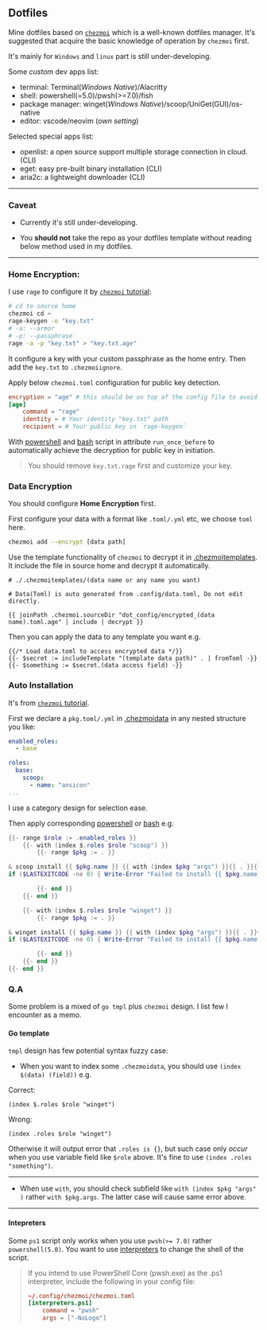 ## Dotfiles

Mine dotfiles based on [`chezmoi`](https://www.chezmoi.io) which is a well-known dotfiles manager. It's suggested that acquire the basic knowledge of operation by `chezmoi` first.

It's mainly for `Windows` and `linux` part is still under-developing.

Some *custom* dev apps list:

- terminal: Terminal(*Windows Native*)/Alacritty
- shell: powershell(=5.0)/pwsh(>=7.0)/fish
- package manager: winget(*Windows Native*)/scoop/UniGet(GUI)/os-native
- editor: vscode/neovim (*own setting*)

Selected special apps list:

- openlist: a open source support multiple storage connection in cloud. (CLI)
- eget: easy pre-built binary installation (CLI)
- aria2c: a lightweight downloader (CLI)

---

### Caveat

- Currently it's still under-developing.

- You **should not** take the repo as your dotfiles template without reading below method used in my dotfiles.

---

### Home Encryption:

I use `rage` to configure it by [`chezmoi` tutorial](https://www.chezmoi.io/user-guide/frequently-asked-questions/encryption/#how-do-i-configure-chezmoi-to-encrypt-files-but-only-request-a-passphrase-the-first-time-chezmoi-init-is-run):

```bash
# cd to source home
chezmoi cd ~
rage-keygen -o "key.txt"
# -a: --armor
# -p: --passphrase
rage -a -p "key.txt" > "key.txt.age"
```

It configure a key with your custom passphrase as the home entry. Then add the `key.txt` to `.chezmoiignore`.

Apply below `chezmoi.toml` configuration for public key detection.

```toml
encryption = "age" # this should be on top of the config file to avoid variable shadow
[age]
	command = "rage"
    identity = # Your identity "key.txt" path
    recipient = # Your public key in `rage-keygen`
```

With [powershell](./.chezmoiscripts/windows/run_once_before_00-decrypt-home.ps1.tmpl) and [bash](./.chezmoiscripts/linux/run_once_before_00-decrypt-home.sh.tmpl) script in attribute `run_once_before` to automatically achieve the decryption for public key in initiation.

> You should remove `key.txt.rage` first and customize your key.

### Data Encryption

You should configure **Home Encryption** first.

First configure your data with a format like `.toml/.yml` etc,
we choose `toml` here.

```bash
chezmoi add --encrypt [data path]
```

Use the template functionality of `chezmoi` to decrypt it in [.chezmoitemplates](./.chezmoitemplates/data).
It include the file in source home and decrypt it automatically.

```
# ./.chezmoitemplates/(data name or any name you want)

# Data(Toml) is auto generated from .config/data.toml, Do not edit directly.

{{ joinPath .chezmoi.sourceDir "dot_config/encrypted_(data name).toml.age" | include | decrypt }}
```

Then you can apply the data to any template you want e.g.

```
{{/* Load data.toml to access encrypted data */}}
{{- $secret := includeTemplate "(template data path)" . | fromToml -}}
{{- $something := $secret.(data access field) -}}
```

### Auto Installation

It's from [`chezmoi` tutorial](https://www.chezmoi.io/user-guide/advanced/install-packages-declaratively/).

First we declare a `pkg.toml/.yml` in [.chezmoidata](./.chezmoidata/pkgs.yml) in any nested structure you like:

```yml
enabled_roles:
  - base

roles:
  base:
    scoop:
      - name: "ansicon"
...
```

I use a category design for selection ease.

Then apply corresponding [powershell](./.chezmoiscripts/windows/run_onchange_after_00-install-pkg.ps1.tmpl) or [bash]() e.g.

```ps1
{{- range $role := .enabled_roles }}
    {{- with (index $.roles $role "scoop") }}
        {{- range $pkg := . }}

& scoop install {{ $pkg.name }} {{ with (index $pkg "args") }}{{ . }}{{ end }}
if ($LASTEXITCODE -ne 0) { Write-Error "Failed to install {{ $pkg.name }}" }

        {{- end }}
    {{- end }}

    {{- with (index $.roles $role "winget") }}
        {{- range $pkg := . }}

& winget install {{ $pkg.name }} {{ with (index $pkg "args") }}{{ . }}{{ end }} 
if ($LASTEXITCODE -ne 0) { Write-Error "Failed to install {{ $pkg.name }}" }

        {{- end }}
    {{- end }}
{{- end }}
```

### Q.A

Some problem is a mixed of `go tmpl` plus `chezmoi` design. I list few I encounter as a memo.

#### Go template

`tmpl` design has few potential syntax fuzzy case:

- When you want to index some `.chezmoidata`, you should use `(index $(data) (field))` e.g.

Correct:

```
(index $.roles $role "winget")
```

Wrong:

```
(index .roles $role "winget")
```

Otherwise it will output error that `.roles is {}`, but such case only *occur* when you use variable field like `$role` above. It's fine to use `(index .roles "something")`.

---

- When use `with`, you should check subfield like `with (index $pkg "args" )` rather `with $pkg.args`.
The latter case will cause same error above.

---

#### Intepreters

Some `ps1` script only works when you use `pwsh(>= 7.0)` rather `powershell(5.0)`. You want to use [interpreters](https://www.chezmoi.io/reference/configuration-file/interpreters/) to change the shell of the script.

> If you intend to use PowerShell Core (pwsh.exe) as the .ps1 interpreter, include the following in your config file:
> 
> ```toml
> ~/.config/chezmoi/chezmoi.toml
> [interpreters.ps1]
>     command = "pwsh"
>     args = ["-NoLogo"]
> ```
